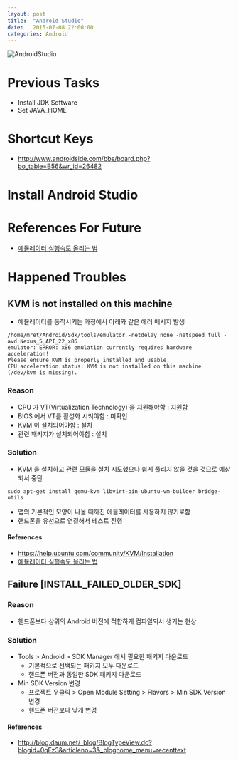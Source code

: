 ```yaml
---
layout: post
title:  "Android Studio"
date:   2015-07-08 22:00:00
categories: Android
---
```


![AndroidStudio](http://1.bp.blogspot.com/-UGrENgc-ec8/VIJsFPD19aI/AAAAAAAABBk/ICFczO1O6mU/s1000/studio-logo.png)

# Previous Tasks
  * Install JDK Software
  * Set JAVA_HOME

# Shortcut Keys
 * http://www.androidside.com/bbs/board.php?bo_table=B56&wr_id=26482

# Install Android Studio



# References For Future
  * [에뮬레이터 실행속도 올리는 법](https://www.davidlab.net/ko/tech/how-to-setup-android-dev-env-on-ubuntu-part2/)

# Happened Troubles

## KVM is not installed on this machine
  * 에뮬레이터를 동작시키는 과정에서 아래와 같은 에러 메시지 발생

```
/home/mret/Android/Sdk/tools/emulator -netdelay none -netspeed full -avd Nexus_5_API_22_x86
emulator: ERROR: x86 emulation currently requires hardware acceleration!
Please ensure KVM is properly installed and usable.
CPU acceleration status: KVM is not installed on this machine (/dev/kvm is missing).
```

### Reason
  * CPU 가 VT(Virtualization Technology) 을 지원해야함 : 지원함
  * BIOS 에서 VT를 활성화 시켜야함 : 미확인
  * KVM 이 설치되어야함 : 설치
  * 관련 패키지가 설치되어야함 : 설치

### Solution
  * KVM 을 설치하고 관련 모듈을 설치 시도했으나 쉽게 풀리지 않을 것을 것으로 예상되서 중단

```
sudo apt-get install qemu-kvm libvirt-bin ubuntu-vm-builder bridge-utils
```

  * 앱의 기본적인 모양이 나올 때까진 에뮬레이터를 사용하지 않기로함
  * 핸드폰을 유선으로 연결해서 테스트 진행

#### References
  * https://help.ubuntu.com/community/KVM/Installation
  * [에뮬레이터 실행속도 올리는 법](https://www.davidlab.net/ko/tech/how-to-setup-android-dev-env-on-ubuntu-part2/)

## Failure [INSTALL_FAILED_OLDER_SDK]

### Reason
  * 핸드폰보다 상위의 Android 버전에 적합하게 컴파일되서 생기는 현상

### Solution
  * Tools > Android > SDK Manager 에서 필요한 패키지 다운로드
    - 기본적으로 선택되는 패키지 모두 다운로드
    - 핸드폰 버전과 동일한 SDK 패키지 다운로드
  * Min SDK Version 변경
    - 프로젝트 우클릭 > Open Module Setting > Flavors > Min SDK Version 변경
    - 핸드폰 버전보다 낮게 변경

#### References
  * http://blog.daum.net/_blog/BlogTypeView.do?blogid=0qFz3&articleno=3&_bloghome_menu=recenttext


